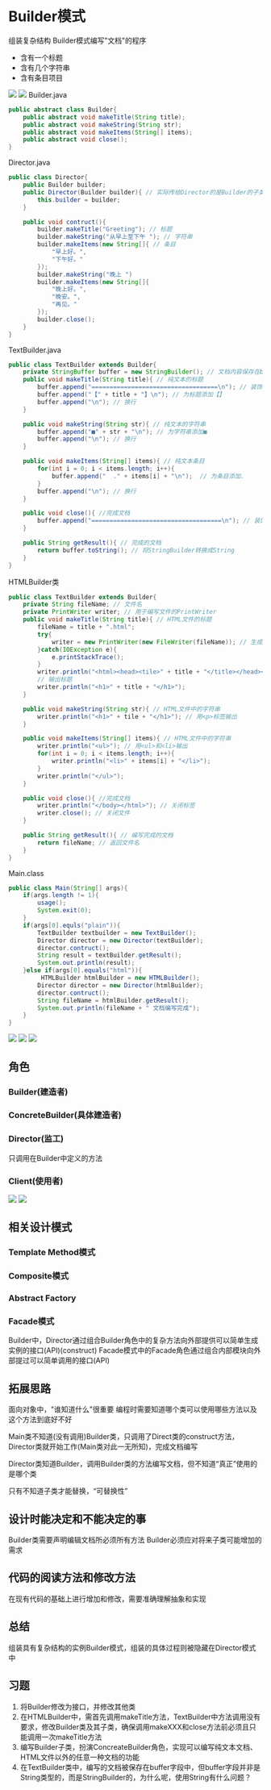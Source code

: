 # Builder模式
组装复杂结构
Builder模式编写"文档"的程序
+ 含有一个标题
+ 含有几个字符串
+ 含有条目项目

<img src="p1.png">
<img src="p2.png">
Builder.java

```java
public abstract class Builder{
    public abstract void makeTitle(String title);
    public abstract void makeString(String str);
    public abstract void makeItems(String[] items);
    public abstract void close();
}
```
Director.java

```java
public class Director{
    public Builder builder;
    public Director(Builder builder){ // 实际传给Director的是Builder的子类
        this.builder = builder;
    }

    public void contruct(){
        builder.makeTitle("Greeting"); // 标题 
        builder.makeString("从早上至下午 "); // 字符串
        builder.makeItems(new String[]{ // 条目
            "早上好。",
            "下午好。"
        });
        builder.makeString("晚上 ")
        builder.makeItems(new String[]{
            "晚上好。",
            "晚安。",
            "再见。"
        });
        builder.close();
    }
}
```
TextBuilder.java
```java
public class TextBuilder extends Builder{
    private StringBuffer buffer = new StringBuilder(); // 文档内容保存在buffer中
    public void makeTitle(String title){ // 纯文本的标题
        buffer.append("===================================\n"); // 装饰线
        buffer.append("【" + title + "】\n"); // 为标题添加【】
        buffer.append("\n"); // 换行
    }

    public void makeString(String str){ // 纯文本的字符串
        buffer.append("■" + str + "\n"); // 为字符串添加■
        buffer.append("\n"); // 换行
    }

    public void makeItems(String[] items){ // 纯文本条目
        for(int i = 0; i < items.length; i++){
            buffer.append("  ." + items[i] + "\n");  // 为条目添加.
        }
        buffer.append("\n"); // 换行
    }

    public void close(){ //完成文档
        buffer.append("====================================\n"); // 装饰线
    }

    public String getResult(){ // 完成的文档
        return buffer.toString(); // 将StringBuilder转换成String
    }
}
```

HTMLBuilder类

```java
public class TextBuilder extends Builder{
    private String fileName; // 文件名
    private PrintWriter writer; // 用于编写文件的PrintWriter
    public void makeTitle(String title){ // HTML文件的标题
        fileName = title + ".html";
        try{
            writer = new PrintWriter(new FileWriter(fileName)); // 生成PrintWriter
        }catch(IOException e){
            e.printStackTrace();
        }
        writer.println("<html><head><tile>" + title + "</title></head><body>");
        // 输出标题
        writer.println("<h1>" + title + "</h1>");
    }

    public void makeString(String str){ // HTML文件中的字符串
        writer.println("<h1>" + tile + "</h1>"); // 用<p>标签输出
    }

    public void makeItems(String[] items){ // HTML文件中的字符串
        writer.println("<ul>"); // 用<ul>和<li>输出
        for(int i = 0; i < items.length; i++){
            writer.println("<li>" + items[i] + "</li>");
        }
        writer.println("</ul>");
    }

    public void close(){ //完成文档
        writer.println("</body></html>"); // 关闭标签
        writer.close(); // 关闭文件
    }

    public String getResult(){ // 编写完成的文档
        return fileName; // 返回文件名
    }
}
```

Main.class
```java
public class Main(String[] args){
    if(args.length != 1){
        usage();
        System.exit(0);
    }
    if(args[0].equls("plain")){
        TextBuilder textbuilder = new TextBuilder();
        Director director = new Director(textBuilder);
        director.contruct();
        String result = textBuilder.getResult();
        System.out.println(result);
    }else if(args[0].equals("html")){
         HTMLBuilder htmlBuilder = new HTMLBuilder();
        Director director = new Director(htmlBuilder);
        director.contruct();
        String fileName = htmlBuilder.getResult();
        System.out.println(fileName + " 文档编写完成");
    }
}
```
<img src="p3.png">
<img src="p4.png">
<img src="p5.png">

## 角色
### Builder(建造者)
### ConcreteBuilder(具体建造者)
### Director(监工)
只调用在Builder中定义的方法
### Client(使用者)
<img src="p6.png">
<img src="p7.png">

## 相关设计模式
### Template Method模式
### Composite模式
### Abstract Factory
### Facade模式
Builder中，Director通过组合Builder角色中的复杂方法向外部提供可以简单生成实例的接口(API)(construct)
Facade模式中的Facade角色通过组合内部模块向外部提过可以简单调用的接口(API)

## 拓展思路
面向对象中，"谁知道什么"很重要
编程时需要知道哪个类可以使用哪些方法以及这个方法到底好不好

Main类不知道(没有调用)Builder类，只调用了Direct类的construct方法，Director类就开始工作(Main类对此一无所知)，完成文档编写

Director类知道Builder，调用Builder类的方法编写文档，但不知道“真正”使用的是哪个类

只有不知道子类才能替换，“可替换性”

## 设计时能决定和不能决定的事
Builder类需要声明编辑文档所必须所有方法
Builder必须应对将来子类可能增加的需求

## 代码的阅读方法和修改方法
在现有代码的基础上进行增加和修改，需要准确理解抽象和实现

## 总结 
组装具有复杂结构的实例Builder模式，组装的具体过程则被隐藏在Director模式中

## 习题
1. 将Builder修改为接口，并修改其他类
2. 在HTMLBuilder中，需首先调用makeTitle方法，TextBuilder中方法调用没有要求，修改Builder类及其子类，确保调用makeXXX和close方法前必须且只能调用一次makeTitle方法
3. 编写Builder子类，扮演ConcreateBuilder角色，实现可以编写纯文本文档、HTML文件以外的任意一种文档的功能
4. 在TextBuilder类中，编写的文档被保存在buffer字段中，但buffer字段并非是String类型的，而是StringBuilder的，为什么呢，使用String有什么问题？